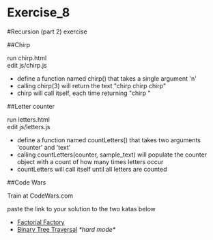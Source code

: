 Exercise_8
==========

#Recursion (part 2) exercise

##Chirp

run chirp.html  
edit js/chirp.js

- define a function named chirp() that takes a single argument 'n'
- calling chirp(3) will return the text "chirp chirp chirp"
- chirp will call itself, each time returning "chirp "


##Letter counter

run letters.html  
edit js/letters.js

- define a function named countLetters() that takes two arguments 'counter' and 'text'
- calling countLetters(counter, sample_text) will populate the counter object with a count of how many times letters occur
- countLetters will call itself until all letters are counted

##Code Wars

Train at CodeWars.com

paste the link to your solution to the two katas below

- [Factorial Factory](http://www.codewars.com/dojo/katas/528e95af53dcdb40b5000171)
- [Binary Tree Traversal](http://www.codewars.com/dojo/katas/5268956c10342831a8000135) *\*hard mode\**